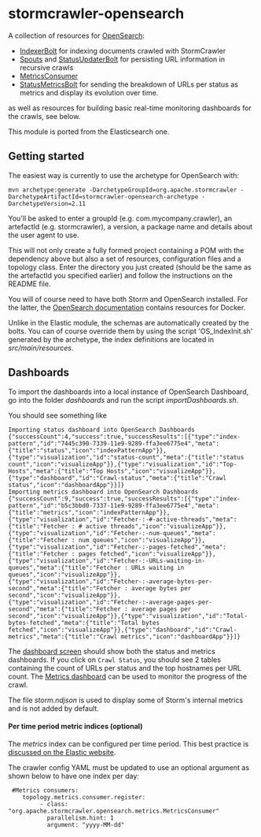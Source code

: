 stormcrawler-opensearch
===========================

A collection of resources for [OpenSearch](https://opensearch.org/):
* [IndexerBolt](https://github.com/apache/incubator-stormcrawler/blob/master/external/opensearch/src/main/java/org/apache/stormcrawler/opensearch/bolt/IndexerBolt.java) for indexing documents crawled with StormCrawler
* [Spouts](https://github.com/apache/incubator-stormcrawler/blob/master/external/opensearch/src/main/java/org/apache/stormcrawler/opensearch/persistence/AggregationSpout.java) and [StatusUpdaterBolt](https://github.com/apache/incubator-stormcrawler/blob/master/external/opensearch/src/main/java/org/apache/stormcrawler/opensearch/persistence/StatusUpdaterBolt.java) for persisting URL information in recursive crawls
* [MetricsConsumer](https://github.com/apache/incubator-stormcrawler/blob/master/external/opensearch/src/main/java/org/apache/stormcrawler/opensearch/metrics/MetricsConsumer.java)
* [StatusMetricsBolt](https://github.com/apache/incubator-stormcrawler/blob/master/external/opensearch/src/main/java/org/apache/stormcrawler/opensearch/metrics/StatusMetricsBolt.java) for sending the breakdown of URLs per status as metrics and display its evolution over time.

as well as resources for building basic real-time monitoring dashboards for the crawls, see below.

This module is ported from the Elasticsearch one.

Getting started
---------------------

The easiest way is currently to use the archetype for OpenSearch with:

`mvn archetype:generate -DarchetypeGroupId=org.apache.stormcrawler -DarchetypeArtifactId=stormcrawler-opensearch-archetype -DarchetypeVersion=2.11`

You'll be asked to enter a groupId (e.g. com.mycompany.crawler), an artefactId (e.g. stormcrawler), a version, a package name and details about the user agent to use.

This will not only create a fully formed project containing a POM with the dependency above but also a set of resources, configuration files and a topology class. Enter the directory you just created (should be the same as the artefactId you specified earlier) and follow the instructions on the README file.

You will of course need to have both Storm and OpenSearch installed. For the latter, the [OpenSearch documentation](https://opensearch.org/docs/latest/install-and-configure/install-opensearch/docker/) contains resources for Docker.

Unlike in the Elastic module, the schemas are automatically created by the bolts. You can of course override them by using the script 'OS_IndexInit.sh' generated by the archetype, the index definitions are located in _src/main/resources_.


Dashboards
---------------------

To import the dashboards into a local instance of OpenSearch Dashboard, go into the folder _dashboards_ and run the script _importDashboards.sh_. 

You should see something like 

```
Importing status dashboard into OpenSearch Dashboards
{"successCount":4,"success":true,"successResults":[{"type":"index-pattern","id":"7445c390-7339-11e9-9289-ffa3ee6775e4","meta":{"title":"status","icon":"indexPatternApp"}},{"type":"visualization","id":"status-count","meta":{"title":"status count","icon":"visualizeApp"}},{"type":"visualization","id":"Top-Hosts","meta":{"title":"Top Hosts","icon":"visualizeApp"}},{"type":"dashboard","id":"Crawl-status","meta":{"title":"Crawl status","icon":"dashboardApp"}}]}
Importing metrics dashboard into OpenSearch Dashboards
{"successCount":9,"success":true,"successResults":[{"type":"index-pattern","id":"b5c3bbd0-7337-11e9-9289-ffa3ee6775e4","meta":{"title":"metrics","icon":"indexPatternApp"}},{"type":"visualization","id":"Fetcher-:-#-active-threads","meta":{"title":"Fetcher : # active threads","icon":"visualizeApp"}},{"type":"visualization","id":"Fetcher-:-num-queues","meta":{"title":"Fetcher : num queues","icon":"visualizeApp"}},{"type":"visualization","id":"Fetcher-:-pages-fetched","meta":{"title":"Fetcher : pages fetched","icon":"visualizeApp"}},{"type":"visualization","id":"Fetcher-:-URLs-waiting-in-queues","meta":{"title":"Fetcher : URLs waiting in queues","icon":"visualizeApp"}},{"type":"visualization","id":"Fetcher-:-average-bytes-per-second","meta":{"title":"Fetcher : average bytes per second","icon":"visualizeApp"}},{"type":"visualization","id":"Fetcher-:-average-pages-per-second","meta":{"title":"Fetcher : average pages per second","icon":"visualizeApp"}},{"type":"visualization","id":"Total-bytes-fetched","meta":{"title":"Total bytes fetched","icon":"visualizeApp"}},{"type":"dashboard","id":"Crawl-metrics","meta":{"title":"Crawl metrics","icon":"dashboardApp"}}]}

```

The [dashboard screen](http://localhost:5601/app/dashboards#/list?_g=(filters:!(),refreshInterval:(pause:!t,value:0),time:(from:now-15m,to:now))) should show both the status and metrics dashboards. If you click on `Crawl Status`, you should see 2 tables containing the count of URLs per status and the top hostnames per URL count.
The [Metrics dashboard](http://localhost:5601/app/dashboards#/view/Crawl-metrics) can be used to monitor the progress of the crawl.

The file _storm.ndjson_ is used to display some of Storm's internal metrics and is not added by default.

#### Per time period metric indices (optional)

The _metrics_ index can be configured per time period. This best practice is [discussed on the Elastic website](https://www.elastic.co/guide/en/elasticsearch/guide/current/time-based.html).

The crawler config YAML must be updated to use an optional argument as shown below to have one index per day:

```
 #Metrics consumers:
    topology.metrics.consumer.register:
         - class: "org.apache.stormcrawler.opensearch.metrics.MetricsConsumer"
           parallelism.hint: 1
           argument: "yyyy-MM-dd"
```









